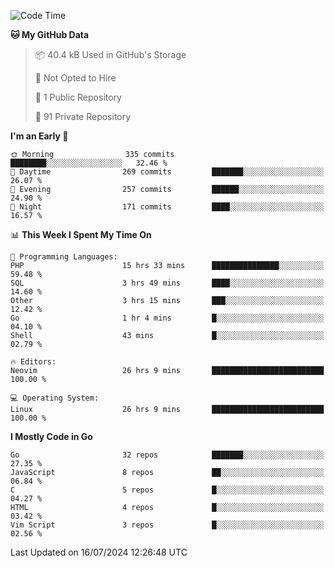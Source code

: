
<!--START_SECTION:waka-->
![Code Time](http://img.shields.io/badge/Code%20Time-5%2C060%20hrs%2033%20mins-blue)

**🐱 My GitHub Data** 

> 📦 40.4 kB Used in GitHub's Storage 
 > 
> 🚫 Not Opted to Hire
 > 
> 📜 1 Public Repository 
 > 
> 🔑 91 Private Repository 
 > 
**I'm an Early 🐤** 

```text
🌞 Morning                335 commits         ████████░░░░░░░░░░░░░░░░░   32.46 % 
🌆 Daytime                269 commits         ███████░░░░░░░░░░░░░░░░░░   26.07 % 
🌃 Evening                257 commits         ██████░░░░░░░░░░░░░░░░░░░   24.90 % 
🌙 Night                  171 commits         ████░░░░░░░░░░░░░░░░░░░░░   16.57 % 
```


📊 **This Week I Spent My Time On** 

```text
💬 Programming Languages: 
PHP                      15 hrs 33 mins      ███████████████░░░░░░░░░░   59.48 % 
SQL                      3 hrs 49 mins       ████░░░░░░░░░░░░░░░░░░░░░   14.60 % 
Other                    3 hrs 15 mins       ███░░░░░░░░░░░░░░░░░░░░░░   12.42 % 
Go                       1 hr 4 mins         █░░░░░░░░░░░░░░░░░░░░░░░░   04.10 % 
Shell                    43 mins             █░░░░░░░░░░░░░░░░░░░░░░░░   02.79 % 

🔥 Editors: 
Neovim                   26 hrs 9 mins       █████████████████████████   100.00 % 

💻 Operating System: 
Linux                    26 hrs 9 mins       █████████████████████████   100.00 % 
```

**I Mostly Code in Go** 

```text
Go                       32 repos            ███████░░░░░░░░░░░░░░░░░░   27.35 % 
JavaScript               8 repos             ██░░░░░░░░░░░░░░░░░░░░░░░   06.84 % 
C                        5 repos             █░░░░░░░░░░░░░░░░░░░░░░░░   04.27 % 
HTML                     4 repos             █░░░░░░░░░░░░░░░░░░░░░░░░   03.42 % 
Vim Script               3 repos             █░░░░░░░░░░░░░░░░░░░░░░░░   02.56 % 
```




 Last Updated on 16/07/2024 12:26:48 UTC
<!--END_SECTION:waka-->
